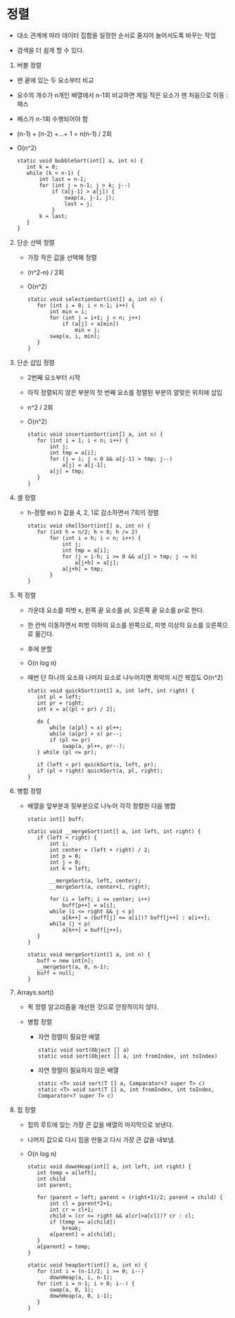 # 정렬

- 대소 관계에 따라 데이터 집합을 일정한 순서로 줄지어 늘어서도록 바꾸는 작업

- 검색을 더 쉽게 할 수 있다.

  

1.  버블 정렬

   - 맨 끝에 있는 두 요소부터 비교

   - 요수의 개수가 n개인 배열에서 n-1회 비교하면 제일 작은 요소가 맨 처음으로 이동 : 패스

   - 패스가 n-1회 수행되어야 함

   - (n-1) + (n-2) +...+ 1 = n(n-1) / 2회

   - O(n^2)

     ```
     static void bubbleSort(int[] a, int n) {
     	int k = 0;
     	while (k < n-1) {
     		int last = n-1;
     		for (int j = n-1; j > k; j--)
     			if (a[j-1] > a[j]) {
     				swap(a, j-1, j);
     				last = j;
     			}
     		k = last;
     	}
     }
     ```



2. 단순 선택 정렬

   - 가장 작은 값을 선택해 정렬

   - (n^2-n) / 2회

   - O(n^2)

     ```
     static void selectionSort(int[] a, int n) {
     	for (int i = 0; i < n-1; i++) {
     		int min = i;
     		for (int j = i+1; j < n; j++)
     			if (a[j] < a[min])
     				min = j;
     		swap(a, i, min);
     	}
     }
     ```

     

3. 단순 삽입 정렬

   - 2번째 요소부터 시작

   - 아직 정렬되지 않은 부분의 첫 번째 요소를 정렬된 부분의 알맞은 위치에 삽입

   - n^2 / 2회

   - O(n^2)

     ```
     static void insertionSort(int[] a, int n) {
     	for (int i = 1; i < n; i++) {
     		int j;
     		int tmp = a[i];
     		for (j = i; j > 0 && a[j-1] > tmp; j--)
     			a[j] = a[j-1];
     		a[j] = tmp;
     	}
     }
     ```

     

4. 셸 정렬

   - h-정렬 ex) h 값을 4, 2, 1로 감소하면서 7회의 정렬

     ```
     static void shellSort(int[] a, int n) {
     	for (int h = n/2; h > 0; h /= 2)
     		for (int i = h; i < n; i++) {
     			int j;
     			int tmp = a[i];
     			for (j = i-h; i >= 0 && a[j] > tmp; j -= h)
     				a[j+h] = a[j];
     			a[j+h] = tmp;
     		}
     }
     ```



5. 퀵 정렬

   - 가운데 요소를 피벗 x, 왼쪽 끝 요소를 pl, 오른쪽 끝 요소를 pr로 한다.

   - 한 칸씩 이동하면서 피벗 이하의 요소를 왼쪽으로, 피벗 이상의 요소를 오른쪽으로 옮긴다.

   - 후에 분할

   - O(n log n)

   - 매번 단 하나의 요소와 나머지 요소로 나누어지면 최악의 시간 복잡도 O(n^2)

     ```
     static void quickSort(int[] a, int left, int right) {
     	int pl = left;
     	int pr = right;
     	int x = a[(pl + pr) / 2];
     	
     	do {
     		while (a[pl] < x) pl++;
     		while (a[pr] > x) pr--;
     		if (pl <= pr)
     			swap(a, pl++, pr--);
     	} while (pl <= pr);
     	
     	if (left < pr) quickSort(a, left, pr);
     	if (pl < right) quickSort(a, pl, right);
     }
     ```

     

6. 병합 정렬

   - 배열을 앞부분과 뒷부분으로 나누어 각각 정렬한 다음 병합

     ```
     static int[] buff;
     
     static void __mergeSort(int[] a, int left, int right) {
     	if (left < right) {
     		int i;
     		int center = (left + right) / 2;
     		int p = 0;
     		int j = 0;
     		int k = left;
     		
     		__mergeSort(a, left, center);
     		__mergeSort(a, center+1, right);
     		
     		for (i = left; i <= center; i++)
     			buff[p++] = a[i];
     		while (i <= right && j < p)
     			a[k++] = (buff[j] <= a[i])? buff[j++] : a[i++];
     		while (j < p)
     			a[k++] = buff[j++];
     	}
     }
     
     static void mergeSort(int[] a, int n) {
     	buff = new int[n];
     	__mergeSort(a, 0, n-1);
     	buff = null;
     }
     ```

     

7. Arrays.sort()

   - 퀵 정렬 알고리즘을 개선한 것으로 안정적이지 않다.

   - 병합 정렬

     - 자연 정렬이 필요한 배열

       ```
       static void sort(Object [] a)
       static void sort(Object [] a, int fromIndex, int toIndex)
       ```

     - 자연 정렬이 필요하지 않은 배열

       ```
       static <T> void sort(T [] a, Comparator<? super T> c)
       static <T> void sort(T [] a, int fromIndex, int toIndex, Comparator<? super T> c)
       ```



8. 힙 정렬

   - 힙의 루트에 있는 가장 큰 값을 배열의 마지막으로 보낸다.

   - 나머지 값으로 다시 힙을 만들고 다시 가장 큰 값을 내보냄.

   - O(n log n)

     ```
     static void downHeap(int[] a, int left, int right) {
     	int temp = a[left];
     	int child
     	int parent;
     	
     	for (parent = left; parent < (right+1)/2; parent = child) {
     		int cl = parent*2+1;
     		int cr = cl+1;
     		child = (cr <= right && a[cr]>a[cl])? cr : cl;
     		if (temp >= a[child])
     			break;
     		a[parent] = a[child];
     	}
     	a[parent] = temp;
     }
     
     static void heapSort(int[] a, int n) {
     	for (int i = (n-1)/2; i >= 0; i--)
     		downHeap(a, i, n-1);
     	for (int i = n-1; i > 0; i--) {
     		swap(a, 0, 1);
     		downHeap(a, 0, i-1);
     	}
     }
     ```

     